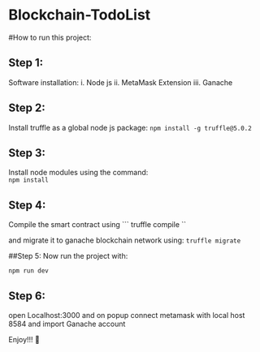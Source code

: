 # Blockchain-TodoList

#How to run this project:

## Step 1: 
Software installation: 
i. Node js
ii. MetaMask Extension
iii. Ganache 

## Step 2:
Install truffle as a global node js package: 
``` npm install -g truffle@5.0.2 ``` </br>

## Step 3: 
Install node modules using the command:</br>
```npm install ```

## Step 4: 
Compile the smart contract using 
``` truffle compile `` </br>

and migrate it to ganache blockchain network using: 
``` truffle migrate ``` </br> 

##Step 5: 
Now run the project with:

``` npm run dev ``` 

## Step 6: 
open Localhost:3000 and on popup connect metamask with local host 8584 and import Ganache account

Enjoy!!! 🚀
